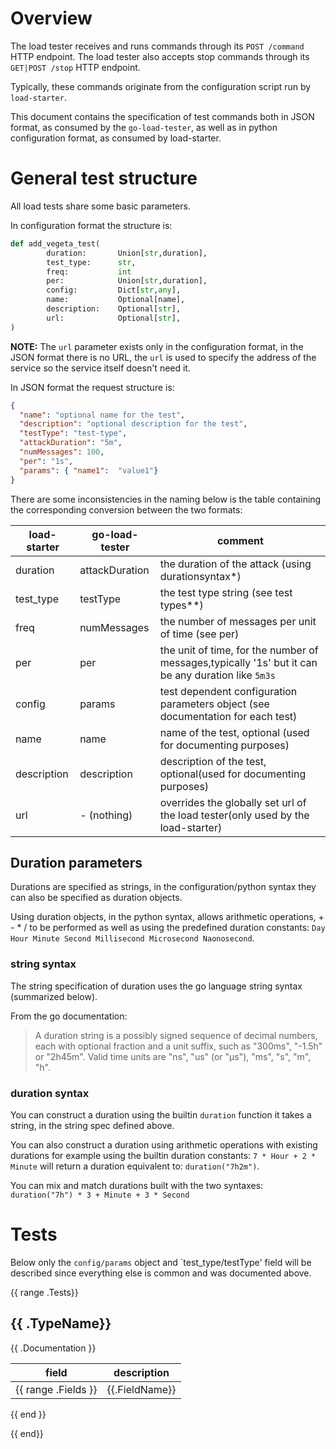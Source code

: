 # Overview

The load tester receives and runs commands through its `POST /command` HTTP endpoint.
The load tester also accepts stop commands through its `GET|POST /stop` HTTP endpoint.

Typically, these commands originate from the configuration script run by `load-starter`.

This document contains the specification of test commands both in JSON format, as consumed by the `go-load-tester`, 
as well as in python configuration format, as consumed by load-starter.

# General test structure

All load tests share some basic parameters.

In configuration format the structure is:

```python
def add_vegeta_test( 
        duration:       Union[str,duration],
        test_type:      str,
        freq:           int
        per:            Union[str,duration],
        config:         Dict[str,any],
        name:           Optional[name],
        description:    Optional[str],
        url:            Optional[str],        
)
```

**NOTE:** The `url` parameter exists only in the configuration format, in the JSON format there is no URL, the
`url` is used to specify the address of the service so the service itself doesn't need it.

In JSON format the request structure is:

```JSON
{
  "name": "optional name for the test",
  "description": "optional description for the test",
  "testType": "test-type",
  "attackDuration": "5m",
  "numMessages": 100,
  "per": "1s",
  "params": { "name1":  "value1"}
}
```

There are some inconsistencies in the naming below is the table containing the corresponding conversion 
between the two formats:

| load-starter | go-load-tester | comment                                                                                                 |
|--------------|----------------|---------------------------------------------------------------------------------------------------------|
| duration     | attackDuration | the duration of the attack (using durationsyntax*)                                                  |
| test_type    | testType       | the test type string (see test types**)                                                                 |
| freq         | numMessages    | the number of messages per unit of time (see per)                                                   |
| per          | per            | the unit of time, for the number of messages,typically '1s' but it can be any duration like `5m3s`  |
| config       | params         | test dependent configuration parameters object (see documentation for each test)                    |
| name         | name           | name of the test, optional (used for documenting purposes)                                          |
| description  | description    | description of the test, optional(used for documenting purposes)                                    |
| url          | - (nothing)    | overrides the globally set url of the load tester(only used by the load-starter)                    |

## Duration parameters
Durations are specified as strings, in the configuration/python syntax they can also be specified as duration objects.

Using duration objects, in the python syntax, allows arithmetic operations, + - * / to be performed as well as
using the predefined duration constants: `Day Hour Minute Second Millisecond Microsecond Naonosecond`.

### string syntax
The string specification of duration uses the go language string syntax (summarized below).

From the go documentation:
>A duration string is a possibly signed sequence of decimal numbers, each with optional fraction and a unit suffix, 
>such as "300ms", "-1.5h" or "2h45m". Valid time units are "ns", "us" (or "µs"), "ms", "s", "m", "h".

### duration syntax

You can construct a duration using the builtin `duration` function it takes a string, in the string spec
defined above.

You can also construct a duration using arithmetic operations with existing durations for example using the
builtin duration constants: `7 * Hour + 2 * Minute` will return a duration equivalent to: 
`duration("7h2m")`.

You can mix and match durations built with the two syntaxes: `duration("7h") * 3 + Minute + 3 * Second`

# Tests

Below only the `config/params` object and `test_type/testType' field will be described since 
everything else is common and was documented above.

{{ range .Tests}}
## {{ .TypeName}}

{{ .Documentation }}

| field               | description     |
|---------------------|-----------------|
{{ range .Fields }}| {{.FieldName}} | {{.Documentation}} |
{{ end }}

{{ end}}